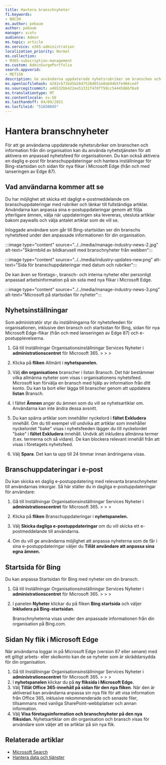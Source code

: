 ```yaml
---
title: Hantera branschnyheter
f1.keywords:
- NOCSH
ms.author: pebaum
author: pebaum
manager: scotv
audience: Admin
ms.topic: article
ms.service: o365-administration
localization_priority: Normal
ms.collection:
- M365-subscription-management
ms.custom: AdminSurgePortfolio
search.appverid:
- MET150
description: Ge användarna uppdaterade nyhetsrubriker om branschen och information från din organisation genom att använda nyhetstjänsten för att aktivera en anpassad nyhetsfeed för organisationen.
ms.openlocfilehash: 4282cb71bd5b2847528d651e0ab94b5fe966cedf
ms.sourcegitcommit: a46532bb422ee51331f478ff50cc5444586bf6a9
ms.translationtype: MT
ms.contentlocale: sv-SE
ms.lasthandoff: 04/09/2021
ms.locfileid: "51650045"
---
```

# <a name="manage-industry-news"></a>Hantera branschnyheter

För att ge användarna uppdaterade nyhetsrubriker om branschen och information från din organisation kan du använda nyhetstjänsten för att aktivera en anpassad nyhetsfeed för organisationen. Du kan också aktivera en daglig e-post för branschuppdateringar och hantera inställningar för Bing-startsidan och sidan för nya flikar i Microsoft Edge (från och med lanseringen av Edge 87). 

## <a name="what-your-users-will-see"></a>Vad användarna kommer att se

Du har möjlighet att skicka ett dagligt e-postmeddelande om branschuppdateringar med rubriker och länkar till fullständiga artiklar. Användarna kan anpassa sina e-postuppdateringar genom att följa ytterligare ämnen, välja när uppdateringen ska levereras, utesluta artiklar bakom paywalls och välja antalet artiklar som de vill se. 
 
Inloggade användare som går till Bing-startsidan ser din branschs nyhetsfeed under den anpassade informationen för din organisation. 
 
:::image type="content" source="../../media/manage-industry-news-2.jpg" alt-text="Skärmbild av bildkarusell med branschnyheter från webben":::

:::image type="content" source="../../media/industry-updates-new.png" alt-text="Sida för branschuppdateringar med datum och rubriker":::

De kan även se företags-, bransch- och interna nyheter eller personligt anpassad arbetsinformation på sin sida med nya flikar i Microsoft Edge. 

:::image type="content" source="../../media/manage-industry-news-3.png" alt-text="Microsoft på startsidan för nyheter":::

## <a name="news-settings"></a>Nyhetsinställningar

Som administratör styr du inställningarna för nyhetsfeeden för organisationen, inklusive den bransch och startsidan för Bing, sidan för nya Microsoft Edge-flikar (från och med lanseringen av Edge 87) och e-postupplevelserna. 

1. Gå till Inställningar Organisationsinställningar Services Nyheter i **administrationscentret** för Microsoft 365.  >    >    >  [](https://admin.microsoft.com/adminportal/home?#/Settings/Services/:/Settings/L1/BingNews) 

1. Klicka på **fliken** Allmänt i **nyhetspanelen.**

1. Välj **din organisations** branscher i listan Bransch. Det här bestämmer vilka allmänna nyheter som visas i organisationens nyhetsfeed. Microsoft kan förvälja en bransch med hjälp av information från ditt konto. Du kan ta bort eller lägga till branscher genom att uppdatera **listan** Bransch. 

1. I fältet **Ämnen** anger du ämnen som du vill se nyhetsartiklar om. Användarna kan inte ändra dessa avsnitt. 

1. Du kan spärra artiklar som innehåller nyckelord i **fältet Exkludera** innehåll. Om du till exempel vill undvika att artiklar som innehåller nyckelordet "bake" visas i nyhetsfeeden lägger du till nyckelordet "bake" i **fältet Exkludera** innehåll. Undvik att inkludera allmänna termer (t.ex. termerna och så vidare). De kan blockera relevant innehåll från att visas i företagets nyhetsfeed. 

1. Välj **Spara**. Det kan ta upp till 24 timmar innan ändringarna visas. 

## <a name="industry-updates-in-email"></a>Branschuppdateringar i e-post 

Du kan skicka en daglig e-postuppdatering med relevanta branschnyheter till användarnas inkorgar. Så här ställer du in dagliga e-postuppdateringar för användare: 

1. Gå till Inställningar Organisationsinställningar Services Nyheter i **administrationscentret** för Microsoft 365.  >    >    >  [](https://admin.microsoft.com/adminportal/home?#/Settings/Services/:/Settings/L1/BingNews) 

1. Klicka på **fliken** Branschuppdateringar i **nyhetspanelen.** 

1. Välj **Skicka dagliga e-postuppdateringar** om du vill skicka ett e-postmeddelande till användarna. 

1. Om du vill ge användarna möjlighet att anpassa nyheterna som de får i sina e-postuppdateringar väljer du **Tillåt användare att anpassa sina egna ämnen.** 

## <a name="bing-homepage"></a>Startsida för Bing

Du kan anpassa Startsidan för Bing med nyheter om din bransch. 

1. Gå till Inställningar Organisationsinställningar Services Nyheter i **administrationscentret** för Microsoft 365.  >    >    >  [](https://admin.microsoft.com/adminportal/home?#/Settings/Services/:/Settings/L1/BingNews) 

1. I panelen **Nyheter** klickar du på fliken **Bing startsida** och väljer **Inkludera på Bing-startsidan**. 

    Branschnyheterna visas under den anpassade informationen från din organisation på Bing.com. 

## <a name="microsoft-edge-new-tab-page"></a>Sidan Ny flik i Microsoft Edge 
När användarna loggar in på Microsoft Edge (version 87 eller senare) med ett giltigt arbets- eller skolkonto kan de se nyheter som är skräddarsydda för din organisation.

1. Gå till Inställningar Organisationsinställningar Services Nyheter i **administrationscentret** för Microsoft 365.  >    >    >  [](https://admin.microsoft.com/adminportal/home?#/Settings/Services/:/Settings/L1/BingNews)
2. I **nyhetspanelen** klickar du på **ny fliksida i Microsoft Edge.**
3. Välj **Tillåt Office 365-innehåll på sidan för den nya fliken**. När den är aktiverad kan användarna anpassa sin nya flik för att visa information från Office 365, inklusive rekommenderade och senaste filer, tillsammans med vanliga SharePoint-webbplatser och annan information.
4. Välj **Visa företagsinformation och branschnyheter på den nya fliksidan.** Nyhetsartiklar om din organisation och bransch visas för användare som väljer att se artiklar på sin nya flik.

## <a name="related-articles"></a>Relaterade artiklar

- [Microsoft Search](/microsoftsearch/)
- [Hantera data och tjänster](./index.yml)